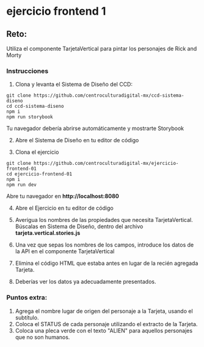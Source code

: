 # ejercicio frontend 1

## Reto:

Utiliza el componente TarjetaVertical para pintar los personajes de Rick and Morty

### Instrucciones

1. Clona y levanta el Sistema de Diseño del CCD:

```
git clone https://github.com/centroculturadigital-mx/ccd-sistema-diseno
cd ccd-sistema-diseno
npm i
npm run storybook
```

Tu navegador debería abrirse automáticamente y mostrarte Storybook


2. Abre el Sistema de Diseño en tu editor de código

3. Clona el ejercicio

```
git clone https://github.com/centroculturadigital-mx/ejercicio-frontend-01
cd ejercicio-frontend-01
npm i
npm run dev
```

Abre tu navegador en **http://localhost:8080**


4. Abre el Ejercicio en tu editor de código

5. Averigua los nombres de las propiedades que necesita TarjetaVertical. Búscalas en Sistema de Diseño, dentro del archivo **tarjeta.vertical.stories.js**


6. Una vez que sepas los nombres de los campos, introduce los datos de la API en el componente TarjetaVertical

7. Elimina el código HTML que estaba antes en lugar de la recién agregada Tarjeta.


8. Deberías ver los datos ya adecuadamente presentados.



### Puntos extra:

1. Agrega el nombre lugar de origen del personaje a la Tarjeta, usando el subtítulo.
2. Coloca el STATUS de cada personaje utilizando el extracto de la Tarjeta.
3. Coloca una pleca verde con el texto "ALIEN" para aquellos personajes que no son humanos.



